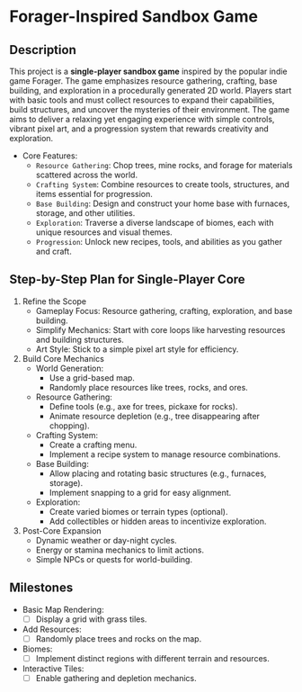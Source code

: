 # Forager-Inspired Sandbox Game

## Description

This project is a **single-player sandbox game** inspired by the popular indie game Forager. The game emphasizes resource gathering, crafting, base building, and exploration in a procedurally generated 2D world. Players start with basic tools and must collect resources to expand their capabilities, build structures, and uncover the mysteries of their environment. The game aims to deliver a relaxing yet engaging experience with simple controls, vibrant pixel art, and a progression system that rewards creativity and exploration.

- Core Features:
  - `Resource Gathering`: Chop trees, mine rocks, and forage for materials scattered across the world.
  - ``Crafting System``: Combine resources to create tools, structures, and items essential for progression.
  - ``Base Building``: Design and construct your home base with furnaces, storage, and other utilities.
  - ``Exploration``: Traverse a diverse landscape of biomes, each with unique resources and visual themes.
  - ``Progression``: Unlock new recipes, tools, and abilities as you gather and craft.

## Step-by-Step Plan for Single-Player Core

1. Refine the Scope
    - Gameplay Focus: Resource gathering, crafting, exploration, and base building.
    - Simplify Mechanics: Start with core loops like harvesting resources and building structures.
    - Art Style: Stick to a simple pixel art style for efficiency.
2. Build Core Mechanics
    - World Generation:
        - Use a grid-based map.
        - Randomly place resources like trees, rocks, and ores.
    - Resource Gathering:
        - Define tools (e.g., axe for trees, pickaxe for rocks).
        - Animate resource depletion (e.g., tree disappearing after chopping).
    - Crafting System:
        - Create a crafting menu.
        - Implement a recipe system to manage resource combinations.
    - Base Building:
        - Allow placing and rotating basic structures (e.g., furnaces, storage).
        - Implement snapping to a grid for easy alignment.
    - Exploration:
        - Create varied biomes or terrain types (optional).
        - Add collectibles or hidden areas to incentivize exploration.
3. Post-Core Expansion
    - Dynamic weather or day-night cycles.
    - Energy or stamina mechanics to limit actions.
    - Simple NPCs or quests for world-building.

## Milestones

- Basic Map Rendering:
  - [ ] Display a grid with grass tiles.
- Add Resources:
  - [ ] Randomly place trees and rocks on the map.
- Biomes:
  - [ ] Implement distinct regions with different terrain and resources.
- Interactive Tiles:
  - [ ] Enable gathering and depletion mechanics.
